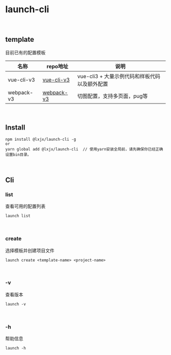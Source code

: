 # launch-cli

<br>

## template

目前已有的配置模板

| 名称       | repo地址                                                     | 说明                              |
| ---------- | ------------------------------------------------------------ | --------------------------------- |
| vue-cli-v3 | [vue-cli-v3](https://github.com/Iixianjie/launch-template-vue-cli-v3) | vue-cli3 + 大量示例代码和样板代码以及额外配置 |
| webpack-v3 | [webpack-v3](https://github.com/Iixianjie/launch-template-webpack-v3) | 切图配置，支持多页面，pug等       |

<br>

## Install
```
npm install @lxjx/launch-cli -g
or
yarn global add @lxjx/launch-cli  // 使用yarn安装全局前，请先确保你已经正确设置bin目录。
```

<br>

## Cli
### list
查看可用的配置列表
```
launch list
```

<br>

### create
选择模板并创建项目文件
```
launch create <template-name> <project-name>
```

<br>

### -v
查看版本
```
launch -v
```

<br>

### -h
帮助信息
```
launch -h
```
